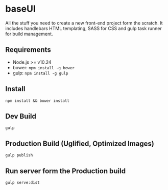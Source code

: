 baseUI
======

All the stuff you need to create a new front-end project form the scratch. It includes handlebars HTML templating, SASS for CSS and gulp task runner for build management. 

Requirements
--
 - Node.js >= v10.24
 - bower: `npm install -g bower`
 - gulp: `npm install -g gulp`

Install
--
`npm install && bower install`

Dev Build
--
`gulp`

Production Build (Uglified, Optimized Images)
--
`gulp publish`

Run server form the Production build
--
`gulp serve:dist`
